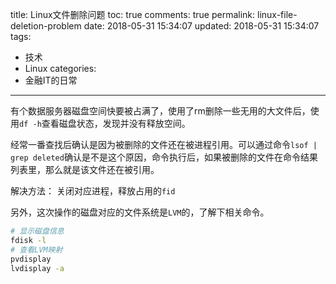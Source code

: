title: Linux文件删除问题
toc: true
comments: true
permalink: linux-file-deletion-problem
date: 2018-05-31 15:34:07
updated: 2018-05-31 15:34:07
tags:
  - 技术
  - Linux
categories:
  - 金融IT的日常
---

有个数据服务器磁盘空间快要被占满了，使用了rm删除一些无用的大文件后，使用`df -h`查看磁盘状态，发现并没有释放空间。

经常一番查找后确认是因为被删除的文件还在被进程引用。可以通过命令`lsof | grep deleted`确认是不是这个原因，命令执行后，如果被删除的文件在命令结果列表里，那么就是该文件还在被引用。

解决方法： 关闭对应进程，释放占用的`fid`

另外，这次操作的磁盘对应的文件系统是`LVM`的，了解下相关命令。

``` bash
# 显示磁盘信息
fdisk -l
# 查看LVM映射
pvdisplay
lvdisplay -a
```